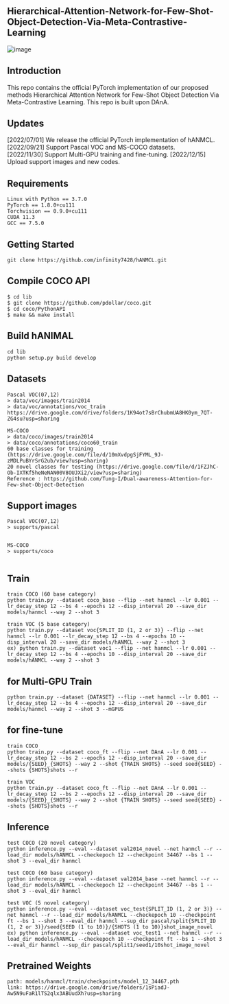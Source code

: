 ## Hierarchical-Attention-Network-for-Few-Shot-Object-Detection-Via-Meta-Contrastive-Learning
![image](https://user-images.githubusercontent.com/59869350/207762476-2005a476-431b-4e4f-9c43-4f3a14eb80b5.png)



## Introduction
This repo contains the official PyTorch implementation of our proposed methods Hierarchical Attention Network for Few-Shot Object Detection Via Meta-Contrastive Learning.
This repo is built upon DAnA.

## Updates
[2022/07/01] We release the official PyTorch implementation of hANMCL.  
[2022/09/21] Support Pascal VOC and MS-COCO datasets.  
[2022/11/30] Support Multi-GPU training and fine-tuning. 
[2022/12/15] Upload support images and new codes.
## Requirements
<pre><code>Linux with Python == 3.7.0
PyTorch == 1.8.0+cu111
Torchvision == 0.9.0+cu111
CUDA 11.3
GCC == 7.5.0</code></pre>

## Getting Started
<pre><code>git clone https://github.com/infinity7428/hANMCL.git</code></pre>

## Compile COCO API
<pre><code>$ cd lib
$ git clone https://github.com/pdollar/coco.git 
$ cd coco/PythonAPI
$ make && make install</code></pre>


## Build hANIMAL
<pre><code>cd lib
python setup.py build develop</code></pre>

## Datasets
<pre><code>Pascal VOC(07,12)
> data/voc/images/train2014
> data/voc/annotations/voc_train
https://drive.google.com/drive/folders/1K94ot7sBrChubmUA8HK0ym_7QT-ZG4su?usp=sharing

MS-COCO
> data/coco/images/train2014
> data/coco/annotations/coco60_train
60 base classes for training (https://drive.google.com/file/d/10mXvdpgSjFYML_9J-zMDLPuBYrSrG2ub/view?usp=sharing)
20 novel classes for testing (https://drive.google.com/file/d/1FZJhC-Ob-IXTKf5heNeNAN00V8OUJXi2/view?usp=sharing)
Reference : https://github.com/Tung-I/Dual-awareness-Attention-for-Few-shot-Object-Detection
</code></pre>

## Support images
<pre><code>Pascal VOC(07,12)
> supports/pascal


MS-COCO
> supports/coco

</code></pre>

## Train
<pre><code>train COCO (60 base category)
python train.py --dataset coco_base --flip --net hanmcl --lr 0.001 --lr_decay_step 12 --bs 4 --epochs 12 --disp_interval 20 --save_dir models/hanmcl --way 2 --shot 3

train VOC (5 base category)
python train.py --dataset voc{SPLIT_ID (1, 2 or 3)} --flip --net hanmcl --lr 0.001 --lr_decay_step 12 --bs 4 --epochs 10 --disp_interval 20 --save_dir models/hANMCL --way 2 --shot 3
ex) python train.py --dataset voc1 --flip --net hanmcl --lr 0.001 --lr_decay_step 12 --bs 4 --epochs 10 --disp_interval 20 --save_dir models/hANMCL --way 2 --shot 3</code></pre>

## for Multi-GPU Train
<pre><code>python train.py --dataset {DATASET} --flip --net hanmcl --lr 0.001 --lr_decay_step 12 --bs 4 --epochs 12 --disp_interval 20 --save_dir models/hanmcl --way 2 --shot 3 --mGPUS
</code></pre>


## for fine-tune
<pre><code>train COCO
python train.py --dataset coco_ft --flip --net DAnA --lr 0.001 --lr_decay_step 12 --bs 2 --epochs 12 --disp_interval 20 --save_dir models/{SEED}_{SHOTS} --way 2 --shot {TRAIN SHOTS} --seed seed{SEED} --shots {SHOTS}shots --r

train VOC
python train.py --dataset coco_ft --flip --net DAnA --lr 0.001 --lr_decay_step 12 --bs 2 --epochs 12 --disp_interval 20 --save_dir models/{SEED}_{SHOTS} --way 2 --shot {TRAIN SHOTS} --seed seed{SEED} --shots {SHOTS}shots --r
</code></pre>


## Inference
<pre><code>test COCO (20 novel category)
python inference.py --eval --dataset val2014_novel --net hanmcl --r --load_dir models/hANMCL --checkepoch 12 --checkpoint 34467 --bs 1 --shot 3 --eval_dir hanmcl

test COCO (60 base category)
python inference.py --eval --dataset val2014_base --net hanmcl --r --load_dir models/hANMCL --checkepoch 12 --checkpoint 34467 --bs 1 --shot 3 --eval_dir hanmcl

test VOC (5 novel category)
python inference.py --eval --dataset voc_test{SPLIT_ID (1, 2 or 3)} --net hanmcl --r --load_dir models/hANMCL --checkepoch 10 --checkpoint ft --bs 1 --shot 3 --eval_dir hanmcl --sup_dir pascal/split{SPLIT_ID (1, 2 or 3)}/seed{SEED (1 to 10)}/{SHOTS (1 to 10)}shot_image_novel
ex) python inference.py --eval --dataset voc_test1 --net hanmcl --r --load_dir models/hANMCL --checkepoch 10 --checkpoint ft --bs 1 --shot 3 --eval_dir hanmcl --sup_dir pascal/split1/seed1/10shot_image_novel
</code></pre>

## Pretrained Weights
<pre><code>path: models/hanmcl/train/checkpoints/model_12_34467.pth  
link: https://drive.google.com/drive/folders/1sPiadJ-Aw5N9uFaR1lTS2qlx3ABUudXh?usp=sharing</code></pre>
